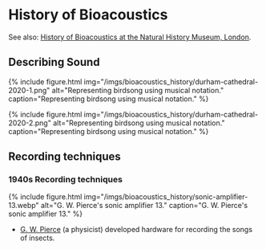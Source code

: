 # History of Bioacoustics

See also: [History of Bioacoustics at the Natural History Museum, London](/notes/bioacoustics-history-nhm).

## Describing Sound

{% include figure.html img="/imgs/bioacoustics_history/durham-cathedral-2020-1.png" alt="Representing birdsong using musical notation." caption="Representing birdsong using musical notation." %}

{% include figure.html img="/imgs/bioacoustics_history/durham-cathedral-2020-2.png" alt="Representing birdsong using musical notation." caption="Representing birdsong using musical notation." %}

## Recording techniques

### 1940s Recording techniques

 {% include figure.html img="/imgs/bioacoustics_history/sonic-amplifier-13.webp" alt="G. W. Pierce's sonic amplifier 13." caption="G. W. Pierce's sonic amplifier 13." %}

- [G. W. Pierce](https://medium.ebaker.me.uk/bioacoustic-pioneers-g-w-pierce-ca088d9e3b69) (a physicist) developed hardware for recording the songs of insects.
